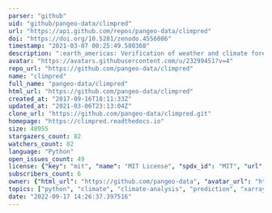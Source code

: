 ```yaml
---
parser: "github"
uid: "github/pangeo-data/climpred"
url: "https://api.github.com/repos/pangeo-data/climpred"
doi: "https://doi.org/10.5281/zenodo.4556086"
timestamp: "2021-03-07 00:25:49.580368"
description: ":earth_americas: Verification of weather and climate forecasts. :earth_africa:"
avatar: "https://avatars.githubusercontent.com/u/23299451?v=4"
repo_url: "https://github.com/pangeo-data/climpred"
name: "climpred"
full_name: "pangeo-data/climpred"
html_url: "https://github.com/pangeo-data/climpred"
created_at: "2017-09-16T18:11:33Z"
updated_at: "2021-03-06T23:13:04Z"
clone_url: "https://github.com/pangeo-data/climpred.git"
homepage: "https://climpred.readthedocs.io"
size: 48955
stargazers_count: 82
watchers_count: 82
language: "Python"
open_issues_count: 49
license: {"key": "mit", "name": "MIT License", "spdx_id": "MIT", "url": "https://api.github.com/licenses/mit", "node_id": "MDc6TGljZW5zZTEz"}
subscribers_count: 6
owner: {"html_url": "https://github.com/pangeo-data", "avatar_url": "https://avatars.githubusercontent.com/u/23299451?v=4", "login": "pangeo-data", "type": "Organization"}
topics: ["python", "climate", "climate-analysis", "prediction", "xarray", "dask", "pangeo"]
date: "2022-09-17 14:26:37.397516"
---
```

